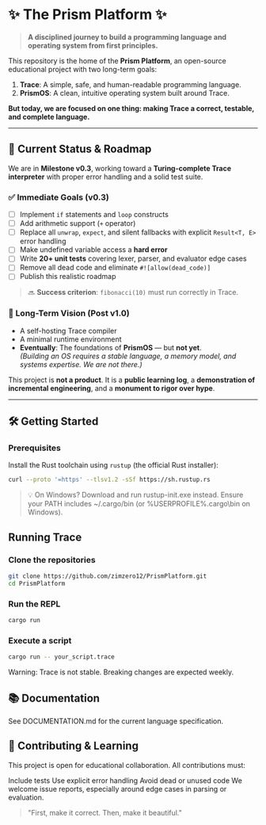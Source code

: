 # ✨ The Prism Platform ✨

> **A disciplined journey to build a programming language and operating system from first principles.**

This repository is the home of the **Prism Platform**, an open-source educational project with two long-term goals:

1. **Trace**: A simple, safe, and human-readable programming language.
2. **PrismOS**: A clean, intuitive operating system built around Trace.

**But today, we are focused on one thing: making Trace a correct, testable, and complete language.**

---

## 🎯 Current Status & Roadmap

We are in **Milestone v0.3**, working toward a **Turing-complete Trace interpreter** with proper error handling and a solid test suite.

### ✅ Immediate Goals (v0.3)
- [ ] Implement `if` statements and `loop` constructs  
- [ ] Add arithmetic support (`+` operator)  
- [ ] Replace all `unwrap`, `expect`, and silent fallbacks with explicit `Result<T, E>` error handling  
- [ ] Make undefined variable access a **hard error**  
- [ ] Write **20+ unit tests** covering lexer, parser, and evaluator edge cases  
- [ ] Remove all dead code and eliminate `#![allow(dead_code)]`  
- [ ] Publish this realistic roadmap  

> 🔜 **Success criterion**: `fibonacci(10)` must run correctly in Trace.

### 🌌 Long-Term Vision (Post v1.0)
- A self-hosting Trace compiler  
- A minimal runtime environment  
- **Eventually**: The foundations of **PrismOS** — but **not yet**.  
  *(Building an OS requires a stable language, a memory model, and systems expertise. We are not there.)*

This project is **not a product**. It is a **public learning log**, a **demonstration of incremental engineering**, and a **monument to rigor over hype**.

---

## 🛠️ Getting Started

### Prerequisites
Install the Rust toolchain using `rustup` (the official Rust installer):

```sh
curl --proto '=https' --tlsv1.2 -sSf https://sh.rustup.rs
```

> 💡 On Windows? Download and run rustup-init.exe instead.
Ensure your PATH includes ~/.cargo/bin (or %USERPROFILE%\.cargo\bin on Windows).

## Running Trace

### Clone the repositories
```sh
git clone https://github.com/zimzero12/PrismPlatform.git
cd PrismPlatform
```

### Run the REPL
```sh
cargo run
```

### Execute a script
```sh
cargo run -- your_script.trace
```

Warning: Trace is not stable. Breaking changes are expected weekly. 

## 📚 Documentation
See DOCUMENTATION.md for the current language specification.

## 🤝 Contributing & Learning
This project is open for educational collaboration. All contributions must:

Include tests
Use explicit error handling
Avoid dead or unused code
We welcome issue reports, especially around edge cases in parsing or evaluation.

> "First, make it correct. Then, make it beautiful." 
